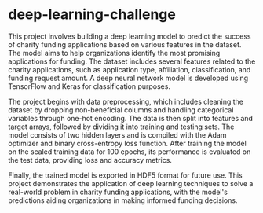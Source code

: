 # deep-learning-challenge
This project involves building a deep learning model to predict the success of charity funding applications based on various features in the dataset. The model aims to help organizations identify the most promising applications for funding. The dataset includes several features related to the charity applications, such as application type, affiliation, classification, and funding request amount. A deep neural network model is developed using TensorFlow and Keras for classification purposes.

The project begins with data preprocessing, which includes cleaning the dataset by dropping non-beneficial columns and handling categorical variables through one-hot encoding. The data is then split into features and target arrays, followed by dividing it into training and testing sets. The model consists of two hidden layers and is compiled with the Adam optimizer and binary cross-entropy loss function. After training the model on the scaled training data for 100 epochs, its performance is evaluated on the test data, providing loss and accuracy metrics.

Finally, the trained model is exported in HDF5 format for future use. This project demonstrates the application of deep learning techniques to solve a real-world problem in charity funding applications, with the model's predictions aiding organizations in making informed funding decisions.